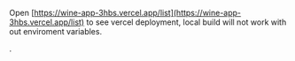 

Open [https://wine-app-3hbs.vercel.app/list](https://wine-app-3hbs.vercel.app/list) to see vercel deployment, local build will not work with out enviroment variables.

.
